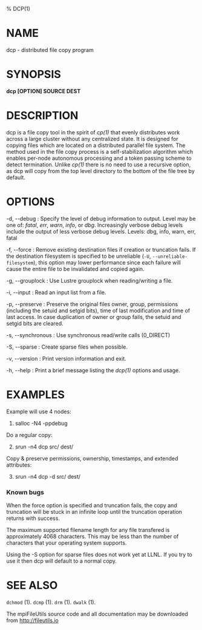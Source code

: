 % DCP(1)

# NAME

dcp - distributed file copy program

# SYNOPSIS

**dcp [OPTION] SOURCE DEST**

# DESCRIPTION

dcp is a file copy tool in the spirit of *cp(1)* that evenly distributes work
across a large cluster without any centralized state. It is designed for
copying files which are located on a distributed parallel file system. The
method used in the file copy process is a self-stabilization algorithm which
enables per-node autonomous processing and a token passing scheme to detect
termination. Unlike *cp(1)* there is no need to use a recursive option, as dcp
will copy from the top level directory to the bottom of the file tree by default.

# OPTIONS

-d, \--debug <LEVEL>
:   Specify the level of debug information to output. Level may be one of:
    *fatal*, *err*, *warn*, *info*, or *dbg*. Increasingly verbose debug
    levels include the output of less verbose debug levels.
    Levels: dbg, info, warn, err, fatal

-f, \--force
:   Remove existing destination files if creation or truncation fails. If the
    destination filesystem is specified to be unreliable
    (`-U`, `--unreliable-filesystem`), this option may lower performance since
    each failure will cause the entire file to be invalidated and copied again.

-g, \--grouplock
:   Use Lustre grouplock when reading/writing a file.

-i, \--input <FILE>
:   Read an input list from a file.

-p, \--preserve 
:   Preserve the original files owner, group, permissions (including the
    setuid and setgid bits), time of last  modification and time of last
    access. In case duplication of owner or group fails, the setuid and setgid
    bits are cleared.

-s, \--synchronous
:   Use synchronous read/write calls (0_DIRECT)

-S, \--sparse
:   Create sparse files when possible. 

-v, \--version
:   Print version information and exit.

-h, \--help
:   Print a brief message listing the *dcp(1)* options and usage.

# EXAMPLES

Example will use 4 nodes:

1. salloc -N4 -ppdebug

Do a regular copy:

2. srun -n4 dcp src/ dest/

Copy & preserve permissions, ownership, timestamps, and extended attributes:

3. srun -n4 dcp -d src/ dest/

### Known bugs
When the force option is specified and truncation fails, the copy and
truncation will be stuck in an infinite loop until the truncation operation
returns with success.

The maximum supported filename length for any file transfered is approximately
4068 characters. This may be less than the number of characters that your
operating system supports.

Using the -S option for sparse files does not work yet at LLNL. If you try
to use it then dcp will default to a normal copy.

# SEE ALSO

`dchmod` (1).
`dcmp` (1).
`drm` (1).
`dwalk` (1).

The mpiFileUtils source code and all documentation may be downloaded from
<http://fileutils.io>
